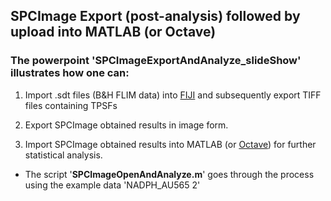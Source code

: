 ## SPCImage Export (post-analysis) followed by upload into MATLAB (or Octave)

### The powerpoint '**SPCImageExportAndAnalyze_slideShow**' illustrates how one can:
1. Import .sdt files (B&H FLIM data) into [FIJI](https://imagej.net/Fiji/Downloads) and subsequently export TIFF files containing TPSFs

2. Export SPCImage obtained results in image form.

3. Import SPCImage obtained results into MATLAB (or [Octave](https://www.gnu.org/software/octave/download.html)) for further statistical analysis.
  * The script '**SPCImageOpenAndAnalyze.m**' goes through the process using the example data 'NADPH_AU565 2'

